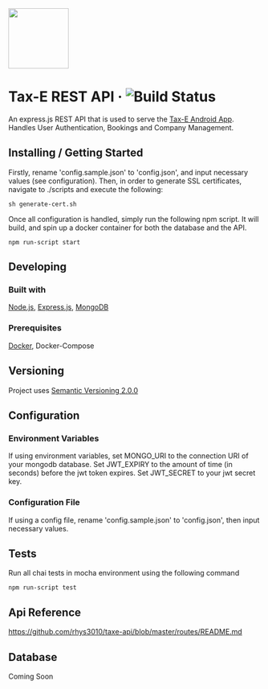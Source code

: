
<img src="https://i.imgur.com/ZpCtOo4.png" width="120" height="120">

# Tax-E REST API &middot; ![Build Status](https://api.travis-ci.com/rhys3010/taxe-api.svg?token=jQp14CGybcZTPyDpbd5T&branch=master)

An express.js REST API that is used to serve the [Tax-E Android App](https://github.com/rhys3010/taxe). Handles User Authentication, Bookings and Company Management.

## Installing / Getting Started

Firstly, rename 'config.sample.json' to 'config.json', and input necessary values (see configuration). Then, in order to generate SSL certificates, navigate to ./scripts and execute the following:

```shell
sh generate-cert.sh
```

Once all configuration is handled, simply run the following npm script. It will build, and spin up a docker container for both the database and the API.

```shell
npm run-script start
```

## Developing

### Built with
[Node.js](https://nodejs.org/en/), [Express.js](https://expressjs.com/), [MongoDB](https://www.mongodb.com/)

### Prerequisites
[Docker](https://www.docker.com/), Docker-Compose

## Versioning
Project uses [Semantic Versioning 2.0.0](https://semver.org/)

## Configuration ##

### Environment Variables ###
If using environment variables, set MONGO_URI to the connection URI of your mongodb database. Set JWT_EXPIRY to the amount of time (in seconds) before the jwt token expires. Set JWT_SECRET to your jwt secret key.

### Configuration File ###
If using a config file, rename 'config.sample.json' to 'config.json', then input necessary values.

## Tests
Run all chai tests in mocha environment using the following command
```shell
npm run-script test
```

## Api Reference ##
https://github.com/rhys3010/taxe-api/blob/master/routes/README.md


## Database ##
Coming Soon
